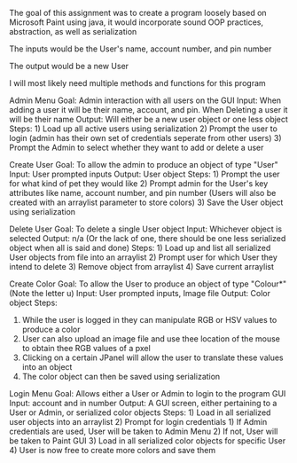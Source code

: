 The goal of this assignment was to create a program loosely based on Microsoft Paint using java, it would incorporate sound OOP practices, abstraction, as well as serialization

The inputs would be the User's name, account number, and pin number

The output would be a new User 

I will most likely need multiple methods and functions for this program


Admin Menu
Goal: Admin interaction with all users on the GUI
Input: When adding a user it will be their name, account, and pin. When Deleting a user it will be their name
Output: Will either be a new user object or one less object
Steps:
    1) Load up all active users using serialization
    2) Prompt the user to login (admin has their own set of credentials seperate from other users)
    3) Prompt the Admin to select whether they want to add or delete a user

Create User
Goal: To allow the admin to produce an object of type "User"
Input: User prompted inputs
Output: User object
Steps:
    1) Prompt the user for what kind of pet they would like
    2) Prompt admin for the User's key attributes like name, account number, and pin number (Users will also be created with an arraylist parameter to store colors)
    3) Save the User object using serialization

Delete User
Goal: To delete a single User object
Input: Whichever object is selected
Output: n/a (Or the lack of one, there should be one less serialized object when all is said and done)
Steps:
    1) Load up and list all serialized User objects from file into an arraylist
    2) Prompt user for which User they intend to delete
    3) Remove object from arraylist
    4) Save current arraylist

Create Color
Goal: To allow the User to produce an object of type "Colour*"  (Note the letter u)
Input: User prompted inputs, Image file
Output: Color object
Steps:
   1) While the user is logged in they can manipulate RGB or HSV values to produce a color
   2) User can also upload an image file and use thee location of the mouse to obtain thee RGB values of a pxel
   3) Clicking on a certain JPanel will allow the user to translate these values into an object
   4) The color object can then be saved using serialization

Login Menu
Goal: Allows either a User or Admin to login to the program GUI
Input: account and in number
Output: A GUI screen, either pertaining to a User or Admin, or serialized color objects
Steps:
    1) Load in all serialized user objects into an arraylist
    2) Prompt for login credentials
       1) If Admin credentials are used, User will be taken to Admin Menu
       2) If not, User will be taken to Paint GUI
    3) Load in all serialized color objects for specific User 
    4) User is now free to create more colors and save them

